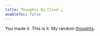 ```yaml
---
title: Thoughts By Cloud ☁️
enableToc: false
---
```

You made it. This is it. My random [thoughts](thanhvannguyen.github.io/quartz/thoughts). 
